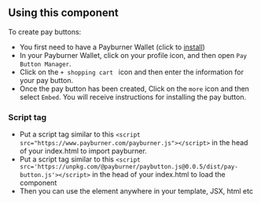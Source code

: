 
## Using this component

To create pay buttons:
- You first need to have a Payburner Wallet (click to <a href="https://chrome.google.com/webstore/detail/ghigcfhmoaokccllienfhdhdndkfhmop/publish-accepted?authuser=3&hl=en">install</a>)
- In your Payburner Wallet, click on your profile icon, and then open `Pay Button Manager`.
- Click on the `+ shopping cart ` icon and then enter the information for your pay button.
- Once the pay button has been created, Click on the `more` icon and then select `Embed`.  You will receive instructions for installing the pay button.

### Script tag
- Put a script tag similar to this `<script src="https://www.payburner.com/payburner.js"></script>` in the head of your index.html to import payburner.       
- Put a script tag similar to this `<script src='https://unpkg.com/@payburner/paybutton.js@0.0.5/dist/pay-button.js'></script>` in the head of your index.html to load the component
- Then you can use the element anywhere in your template, JSX, html etc
   <pay-button buttonid="7b2d5583-a178-434d-8048-516f784f8f92" ></pay-button>
